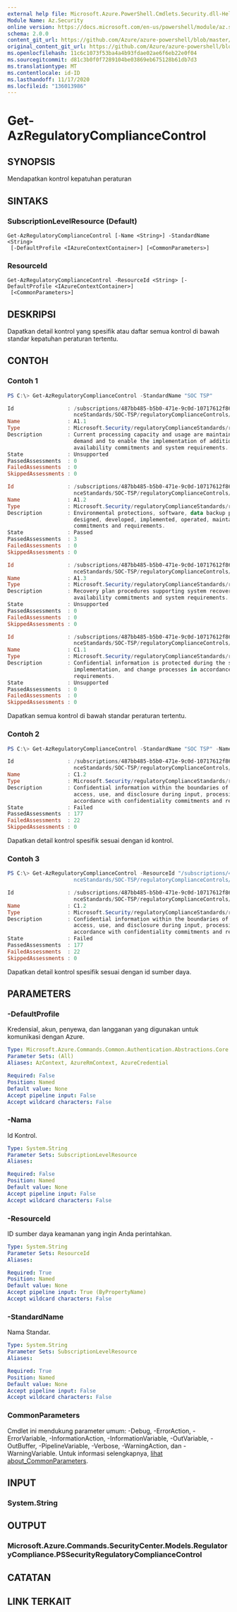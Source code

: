 ```yaml
---
external help file: Microsoft.Azure.PowerShell.Cmdlets.Security.dll-Help.xml
Module Name: Az.Security
online version: https://docs.microsoft.com/en-us/powershell/module/az.security/Get-AzRegulatoryComplianceControl
schema: 2.0.0
content_git_url: https://github.com/Azure/azure-powershell/blob/master/src/Security/Security/help/Get-AzRegulatoryComplianceControl.md
original_content_git_url: https://github.com/Azure/azure-powershell/blob/master/src/Security/Security/help/Get-AzRegulatoryComplianceControl.md
ms.openlocfilehash: 11c6c1073f53ba4a4b93fdae02ae6f6eb22e0f04
ms.sourcegitcommit: d81c3b0f0f7289104be03869eb675128b61db7d3
ms.translationtype: MT
ms.contentlocale: id-ID
ms.lasthandoff: 11/17/2020
ms.locfileid: "136013986"
---
```

# Get-AzRegulatoryComplianceControl

## SYNOPSIS
Mendapatkan kontrol kepatuhan peraturan

## SINTAKS

### SubscriptionLevelResource (Default)
```
Get-AzRegulatoryComplianceControl [-Name <String>] -StandardName <String>
 [-DefaultProfile <IAzureContextContainer>] [<CommonParameters>]
```

### ResourceId
```
Get-AzRegulatoryComplianceControl -ResourceId <String> [-DefaultProfile <IAzureContextContainer>]
 [<CommonParameters>]
```

## DESKRIPSI
Dapatkan detail kontrol yang spesifik atau daftar semua kontrol di bawah standar kepatuhan peraturan tertentu.

## CONTOH

### Contoh 1
```powershell
PS C:\> Get-AzRegulatoryComplianceControl -StandardName "SOC TSP"

Id                 : /subscriptions/487bb485-b5b0-471e-9c0d-10717612f869/providers/Microsoft.Security/regulatoryComplia
                     nceStandards/SOC-TSP/regulatoryComplianceControls/A1.1
Name               : A1.1
Type               : Microsoft.Security/regulatoryComplianceStandards/regulatoryComplianceControls
Description        : Current processing capacity and usage are maintained, monitored, and evaluated to manage capacity
                     demand and to enable the implementation of additional capacity to help meet the entity�s
                     availability commitments and system requirements.
State              : Unsupported
PassedAssessments  : 0
FailedAssessments  : 0
SkippedAssessments : 0

Id                 : /subscriptions/487bb485-b5b0-471e-9c0d-10717612f869/providers/Microsoft.Security/regulatoryComplia
                     nceStandards/SOC-TSP/regulatoryComplianceControls/A1.2
Name               : A1.2
Type               : Microsoft.Security/regulatoryComplianceStandards/regulatoryComplianceControls
Description        : Environmental protections, software, data backup processes, and recovery infrastructure are
                     designed, developed, implemented, operated, maintained, and monitored to meet availability
                     commitments and requirements.
State              : Passed
PassedAssessments  : 3
FailedAssessments  : 0
SkippedAssessments : 0

Id                 : /subscriptions/487bb485-b5b0-471e-9c0d-10717612f869/providers/Microsoft.Security/regulatoryComplia
                     nceStandards/SOC-TSP/regulatoryComplianceControls/A1.3
Name               : A1.3
Type               : Microsoft.Security/regulatoryComplianceStandards/regulatoryComplianceControls
Description        : Recovery plan procedures supporting system recovery are tested to help meet the entity�s
                     availability commitments and system requirements.
State              : Unsupported
PassedAssessments  : 0
FailedAssessments  : 0
SkippedAssessments : 0

Id                 : /subscriptions/487bb485-b5b0-471e-9c0d-10717612f869/providers/Microsoft.Security/regulatoryComplia
                     nceStandards/SOC-TSP/regulatoryComplianceControls/C1.1
Name               : C1.1
Type               : Microsoft.Security/regulatoryComplianceStandards/regulatoryComplianceControls
Description        : Confidential information is protected during the system design, development, testing,
                     implementation, and change processes in accordance with confidentiality commitments and
                     requirements.
State              : Unsupported
PassedAssessments  : 0
FailedAssessments  : 0
SkippedAssessments : 0
```

Dapatkan semua kontrol di bawah standar peraturan tertentu.

### Contoh 2
```powershell
PS C:\> Get-AzRegulatoryComplianceControl -StandardName "SOC TSP" -Name "C1.2"

Id                 : /subscriptions/487bb485-b5b0-471e-9c0d-10717612f869/providers/Microsoft.Security/regulatoryComplia
                     nceStandards/SOC-TSP/regulatoryComplianceControls/C1.2
Name               : C1.2
Type               : Microsoft.Security/regulatoryComplianceStandards/regulatoryComplianceControls
Description        : Confidential information within the boundaries of the system is protected against unauthorized
                     access, use, and disclosure during input, processing, retention, output, and disposition in
                     accordance with confidentiality commitments and requirements.
State              : Failed
PassedAssessments  : 177
FailedAssessments  : 22
SkippedAssessments : 0
```

Dapatkan detail kontrol spesifik sesuai dengan id kontrol.

### Contoh 3
```powershell
PS C:\> Get-AzRegulatoryComplianceControl -ResourceId "/subscriptions/487bb485-b5b0-471e-9c0d-10717612f869/providers/Microsoft.Security/regulatoryComplia
                     nceStandards/SOC-TSP/regulatoryComplianceControls/C1.2"

Id                 : /subscriptions/487bb485-b5b0-471e-9c0d-10717612f869/providers/Microsoft.Security/regulatoryComplia
                     nceStandards/SOC-TSP/regulatoryComplianceControls/C1.2
Name               : C1.2
Type               : Microsoft.Security/regulatoryComplianceStandards/regulatoryComplianceControls
Description        : Confidential information within the boundaries of the system is protected against unauthorized
                     access, use, and disclosure during input, processing, retention, output, and disposition in
                     accordance with confidentiality commitments and requirements.
State              : Failed
PassedAssessments  : 177
FailedAssessments  : 22
SkippedAssessments : 0
```

Dapatkan detail kontrol spesifik sesuai dengan id sumber daya.

## PARAMETERS

### -DefaultProfile
Kredensial, akun, penyewa, dan langganan yang digunakan untuk komunikasi dengan Azure.

```yaml
Type: Microsoft.Azure.Commands.Common.Authentication.Abstractions.Core.IAzureContextContainer
Parameter Sets: (All)
Aliases: AzContext, AzureRmContext, AzureCredential

Required: False
Position: Named
Default value: None
Accept pipeline input: False
Accept wildcard characters: False
```

### -Nama
Id Kontrol.

```yaml
Type: System.String
Parameter Sets: SubscriptionLevelResource
Aliases:

Required: False
Position: Named
Default value: None
Accept pipeline input: False
Accept wildcard characters: False
```

### -ResourceId
ID sumber daya keamanan yang ingin Anda perintahkan.

```yaml
Type: System.String
Parameter Sets: ResourceId
Aliases:

Required: True
Position: Named
Default value: None
Accept pipeline input: True (ByPropertyName)
Accept wildcard characters: False
```

### -StandardName
Nama Standar.

```yaml
Type: System.String
Parameter Sets: SubscriptionLevelResource
Aliases:

Required: True
Position: Named
Default value: None
Accept pipeline input: False
Accept wildcard characters: False
```

### CommonParameters
Cmdlet ini mendukung parameter umum: -Debug, -ErrorAction, -ErrorVariable, -InformationAction, -InformationVariable, -OutVariable, -OutBuffer, -PipelineVariable, -Verbose, -WarningAction, dan -WarningVariable. Untuk informasi selengkapnya, [lihat about_CommonParameters](http://go.microsoft.com/fwlink/?LinkID=113216).

## INPUT

### System.String

## OUTPUT

### Microsoft.Azure.Commands.SecurityCenter.Models.RegulatoryCompliance.PSSecurityRegulatoryComplianceControl

## CATATAN

## LINK TERKAIT
